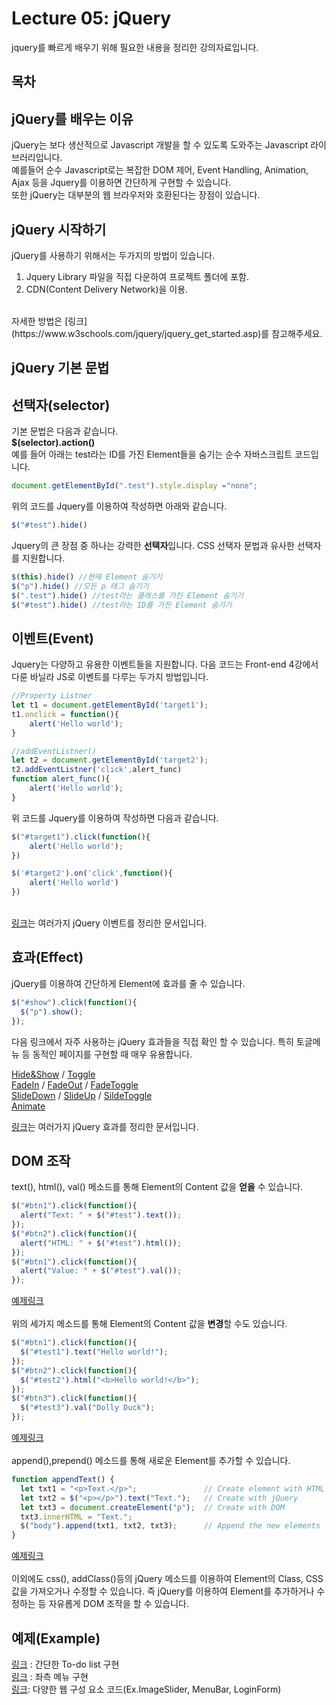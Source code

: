 # Lecture 05: jQuery
jquery를 빠르게 배우기 위해 필요한 내용을 정리한 강의자료입니다.
<br>

## 목차
## jQuery를 배우는 이유
jQuery는 보다 생산적으로 Javascript 개발을 할 수 있도록 도와주는 Javascript 라이브러리입니다.<br> 예를들어 순수 Javascript로는 복잡한 DOM 제어, Event Handling, Animation, Ajax 등을 Jquery를 이용하면 간단하게 구현할 수 있습니다. <br>
또한 jQuery는 대부분의 웹 브라우저와 호환된다는 장점이 있습니다.
## jQuery 시작하기
jQuery를 사용하기 위해서는 두가지의 방법이 있습니다.
1. Jquery Library 파일을 직접 다운하여 프로젝트 폴더에 포함.
2. CDN(Content Delivery Network)을 이용.
<br>
자세한 방법은 
[링크](https://www.w3schools.com/jquery/jquery_get_started.asp)를 참고해주세요.

## jQuery 기본 문법
## 선택자(selector)

기본 문법은 다음과 같습니다.<br>
**$(selector).action()**
<br>
예를 들어 아래는 test라는 ID를 가진 Element들을 숨기는 순수 자바스크립트 코드입니다.
```javascript
document.getElementById(".test").style.display ="none";
```
위의 코드를 Jquery를 이용하여 작성하면 아래와 같습니다.
```javascript
$("#test").hide()
```
Jquery의 큰 장점 중 하나는 강력한 **선택자**입니다. CSS 선택자 문법과 유사한 선택자를 지원합니다.
```javascript
$(this).hide() //현재 Element 숨기기
$("p").hide() //모든 p 태그 숨기기
$(".test").hide() //test라는 클래스를 가진 Element 숨기기
$("#test").hide() //test라는 ID를 가진 Element 숨기기
```
 
## 이벤트(Event)

Jquery는 다양하고 유용한 이벤트들을 지원합니다. 다음 코드는 Front-end 4강에서 다룬 바닐라 JS로 이벤트를 다루는 두가지 방법입니다.
```javascript
//Property Listner
let t1 = document.getElementById('target1');
t1.onclick = function(){
    alert('Hello world');
}

//addEventListner()
let t2 = document.getElementById('target2');
t2.addEventListner('click',alert_func)
function alert_func(){
    alert('Hello world');
}
```   
위 코드를 Jquery를 이용하여 작성하면 다음과 같습니다.
```javascript
$("#target1").click(function(){
    alert('Hello world');
})

$('#target2').on('click',function(){
    alert('Hello world')
})
```
<br>[링크](https://www.w3schools.com/jquery/jquery_ref_events.asp)는 여러가지 jQuery 이벤트를 정리한 문서입니다. 
## 효과(Effect)
jQuery를 이용하여 간단하게 Element에 효과를 줄 수 있습니다.
```javascript
$("#show").click(function(){
  $("p").show();
});
```
다음 링크에서 자주 사용하는 jQuery 효과들을 직접 확인 할 수 있습니다. 특히 토글메뉴 등 동적인 페이지를 구현할 때 매우 유용합니다. 
<br>

[Hide&Show](https://www.w3schools.com/jquery/tryit.asp?filename=tryjquery_hide_show) /
[Toggle](https://www.w3schools.com/jquery/tryit.asp?filename=tryjquery_toggle)
<br>
[FadeIn](https://www.w3schools.com/jquery/tryit.asp?filename=tryjquery_fadein) /
[FadeOut](https://www.w3schools.com/jquery/tryit.asp?filename=tryjquery_fadeout) /
[FadeToggle](https://www.w3schools.com/jquery/tryit.asp?filename=tryjquery_fadetoggle)
<br>
[SlideDown](https://www.w3schools.com/jquery/tryit.asp?filename=tryjquery_slide_down) /
[SlideUp](https://www.w3schools.com/jquery/tryit.asp?filename=tryjquery_slide_up) /
[SildeToggle](https://www.w3schools.com/jquery/tryit.asp?filename=tryjquery_slide_toggle)
<br>
[Animate](https://www.w3schools.com/jquery/tryit.asp?filename=tryjquery_animation1)
<br>

[링크](https://www.w3schools.com/jquery/jquery_ref_effects.asp)는 여러가지 jQuery 효과를 정리한 문서입니다. 
## DOM 조작
text(), html(), val() 메소드를 통해 Element의 Content 값을 **얻을** 수 있습니다. 
```javascript
$("#btn1").click(function(){
  alert("Text: " + $("#test").text());
});
$("#btn2").click(function(){
  alert("HTML: " + $("#test").html());
});
$("#btn1").click(function(){
  alert("Value: " + $("#test").val());
});
```
[예제링크](https://codepen.io/facerain/pen/VwZpxpv)
<br>
<br>
위의 세가지 메소드를 통해 Element의 Content 값을 **변경**할 수도 있습니다.
```javascript
$("#btn1").click(function(){
  $("#test1").text("Hello world!");
});
$("#btn2").click(function(){
  $("#test2").html("<b>Hello world!</b>");
});
$("#btn3").click(function(){
  $("#test3").val("Dolly Duck");
});
```
[예제링크](https://www.w3schools.com/jquery/tryit.asp?filename=tryjquery_dom_html_set)
<br>
<br>
append(),prepend() 메소드를 통해 새로운 Element를 추가할 수 있습니다.
```javascript
function appendText() {
  let txt1 = "<p>Text.</p>";               // Create element with HTML  
  let txt2 = $("<p></p>").text("Text.");   // Create with jQuery
  let txt3 = document.createElement("p");  // Create with DOM
  txt3.innerHTML = "Text.";
  $("body").append(txt1, txt2, txt3);      // Append the new elements 
}
```
[예제링크](https://www.w3schools.com/jquery/tryit.asp?filename=tryjquery_html_append2)
<br>
<br>
이외에도 css(), addClass()등의 jQuery 메소드를 이용하여 Element의 Class, CSS 값을 가져오거나 수정할 수 있습니다. 즉 jQuery를 이용하여 Element를 추가하거나 수정하는 등 자유롭게 DOM 조작을 할 수 있습니다.

## 예제(Example)
[링크](https://codepen.io/eclairereese/pen/qZxvPz)
: 간단한 To-do list 구현
<br> 
[링크](https://codepen.io/renato2016/pen/PvWwNp)
: 좌측 메뉴 구현
<br>
[링크](https://www.w3schools.com/howto/default.asp): 다양한 웹 구성 요소 코드(Ex.ImageSlider, MenuBar, LoginForm)